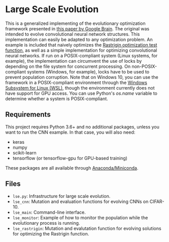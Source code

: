 # Large Scale Evolution

This is a generalized implementing of the evolutionary optimization framework presented in [this paper by Google Brain](https://arxiv.org/abs/1703.01041). The original was intended to evolve convolutional neural network structures. This implementation can easily be adapted to any optimization problem. An example is included that naively optimizes the [Rastrigin optimization test function](https://en.wikipedia.org/wiki/Rastrigin_function), as well as a simple implementation for optimizing convolutional neural networks. If run on a POSIX-compliant system (Linux systems, for example), the implementation can circumvent the use of locks by depending on the file system for concurrent processing. On non-POSIX-compliant systems (Windows, for example), locks have to be used to prevent population corruption. Note that on Windows 10, you can use the framework in a POSIX-compliant environment through the [Windows Subsystem for Linux (WSL)](https://en.wikipedia.org/wiki/Windows_Subsystem_for_Linux), though the environment currently does not have support for GPU access. You can use Python's *os.name* variable to determine whether a system is POSIX-compliant.

## Requirements

This project requires Python 3.6+ and no additional packages, unless you want to run the CNN example. In that case, you will also need:

* keras
* numpy
* scikit-learn
* tensorflow (or tensorflow-gpu for GPU-based training)

These packages are all available through [Anaconda/Miniconda](https://anaconda.org/).

## Files

* `lse.py`: Infrastructure for large scale evolution.
* `lse_cnn`: Mutation and evaluation functions for evolving CNNs on CIFAR-10.
* `lse_main`: Command-line interface.
* `lse_monitor`: Example of how to monitor the population while the evolutionary process is running.
* `lse_rastrigin`: Mutation and evalutation function for evolving solutions for optimizing the Rastrigin function.